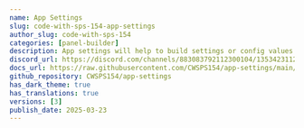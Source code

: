 ```yaml
---
name: App Settings
slug: code-with-sps-154-app-settings
author_slug: code-with-sps-154
categories: [panel-builder]
description: App settings will help to build settings or config values for the app.
discord_url: https://discord.com/channels/883083792112300104/1353423112447721544
docs_url: https://raw.githubusercontent.com/CWSPS154/app-settings/main/README.md
github_repository: CWSPS154/app-settings
has_dark_theme: true
has_translations: true
versions: [3]
publish_date: 2025-03-23
---
```

